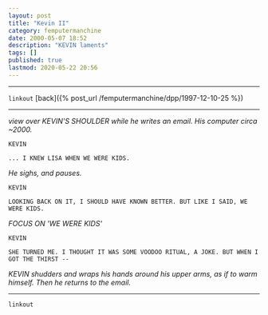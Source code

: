 ```yaml
---
layout: post
title: "Kevin II"
category: femputermanchine
date: 2000-05-07 18:52
description: "KEVIN laments"
tags: []
published: true
lastmod: 2020-05-22 20:56
---
```


*****

`linkout`
[back]({% post_url /femputermanchine/dpp/1997-12-10-25 %})

*****

<i>view over KEVIN'S SHOULDER while he writes an email. His computer circa ~2000.</i>

```
KEVIN

... I KNEW LISA WHEN WE WERE KIDS.
```

<I>He sighs, and pauses.</i>

```
KEVIN

LOOKING BACK ON IT, I SHOULD HAVE KNOWN BETTER. BUT LIKE I SAID, WE WERE KIDS.
```

<I>FOCUS ON 'WE WERE KIDS'</I>

```
KEVIN

SHE TURNED ME. I THOUGHT IT WAS SOME VOODOO RITUAL, A JOKE. BUT WHEN I GOT THE THIRST --
```

<I>KEVIN shudders and wraps his hands around his upper arms, as if to warm himself. Then he returns to the email.</i>


*****

`linkout`


